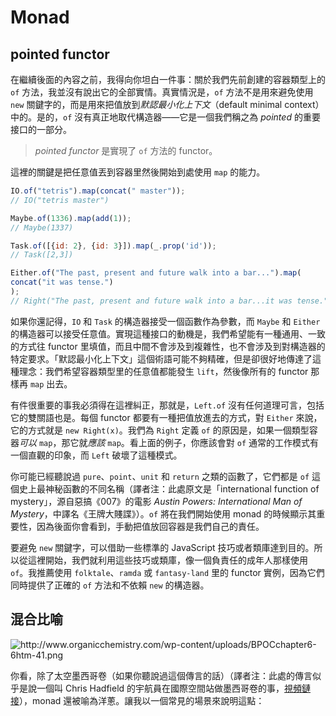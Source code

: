 # Monad

## pointed functor

在繼續後面的內容之前，我得向你坦白一件事：關於我們先前創建的容器類型上的 `of` 方法，我並沒有說出它的全部實情。真實情況是，`of` 方法不是用來避免使用 `new` 關鍵字的，而是用來把值放到*默認最小化上下文*（default minimal context）中的。是的，`of` 沒有真正地取代構造器——它是一個我們稱之為 *pointed* 的重要接口的一部分。

> *pointed functor* 是實現了 `of` 方法的 functor。

這裡的關鍵是把任意值丟到容器里然後開始到處使用 `map` 的能力。

```js
IO.of("tetris").map(concat(" master"));
// IO("tetris master")

Maybe.of(1336).map(add(1));
// Maybe(1337)

Task.of([{id: 2}, {id: 3}]).map(_.prop('id'));
// Task([2,3])

Either.of("The past, present and future walk into a bar...").map(
concat("it was tense.")
);
// Right("The past, present and future walk into a bar...it was tense.")
```

如果你還記得，`IO` 和 `Task` 的構造器接受一個函數作為參數，而 `Maybe` 和 `Either` 的構造器可以接受任意值。實現這種接口的動機是，我們希望能有一種通用、一致的方式往 functor 里填值，而且中間不會涉及到複雜性，也不會涉及到對構造器的特定要求。「默認最小化上下文」這個術語可能不夠精確，但是卻很好地傳達了這種理念：我們希望容器類型里的任意值都能發生 `lift`，然後像所有的 functor 那樣再 `map` 出去。

有件很重要的事我必須得在這裡糾正，那就是，`Left.of` 沒有任何道理可言，包括它的雙關語也是。每個 functor 都要有一種把值放進去的方式，對 `Either` 來說，它的方式就是 `new Right(x)`。我們為 `Right` 定義 `of` 的原因是，如果一個類型容器*可以* `map`，那它就*應該* `map`。看上面的例子，你應該會對 `of` 通常的工作模式有一個直觀的印象，而 `Left` 破壞了這種模式。

你可能已經聽說過 `pure`、`point`、`unit` 和 `return` 之類的函數了，它們都是 `of` 這個史上最神秘函數的不同名稱（譯者注：此處原文是「international function of mystery」，源自惡搞《007》的電影 *Austin Powers: International Man of Mystery*，中譯名《王牌大賤諜》）。`of` 將在我們開始使用 monad 的時候顯示其重要性，因為後面你會看到，手動把值放回容器是我們自己的責任。

要避免 `new` 關鍵字，可以借助一些標準的 JavaScript 技巧或者類庫達到目的。所以從這裡開始，我們就利用這些技巧或類庫，像一個負責任的成年人那樣使用 `of`。我推薦使用 `folktale`、`ramda` 或 `fantasy-land` 里的 functor 實例，因為它們同時提供了正確的 `of` 方法和不依賴 `new` 的構造器。

## 混合比喻

<img src="images/onion.png" alt="http://www.organicchemistry.com/wp-content/uploads/BPOCchapter6-6htm-41.png" />

你看，除了太空墨西哥卷（如果你聽說過這個傳言的話）（譯者注：此處的傳言似乎是說一個叫 Chris Hadfield 的宇航員在國際空間站做墨西哥卷的事，[視頻鏈接](https://www.youtube.com/watch?v=f8-UKqGZ_hs)），monad 還被喻為洋蔥。讓我以一個常見的場景來說明這點：


